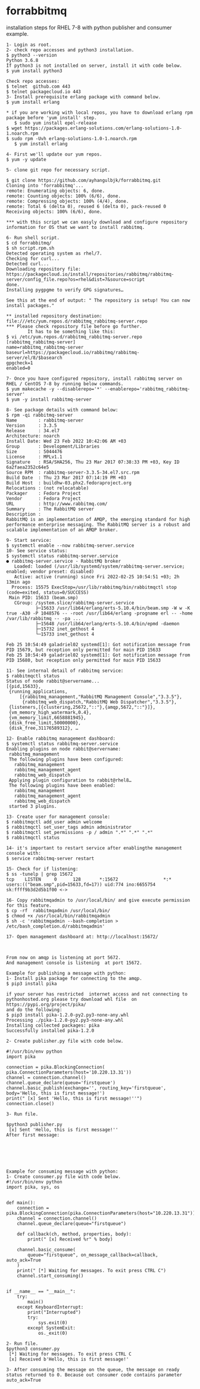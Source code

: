 # forrabbitmq

installation steps for RHEL 7-8 with python publisher and consumer example.

	1- Login as root.
	2- check repo accesses and python3 installation.
	$ python3 --version
	Python 3.6.8
	İf python3 is not installed on server, install it with code below.
	$ yum install python3
	
	Check repo accesses:
	$ telnet  github.com 443
	$ telnet packagecloud.io 443
	3- İnstall prerequisite erlang package with command below.
	$ yum install erlang
	
	* if you are working with local repos, you have to download erlang rpm package before 'yum install' step.
	   $ sudo yum install epel-release
   	$ wget https://packages.erlang-solutions.com/erlang-solutions-1.0-1.noarch.rpm
   	$ sudo rpm -Uvh erlang-solutions-1.0-1.noarch.rpm
	   $ yum install erlang
	
	4- First we'll update our yum repos.
	$ yum -y update
	
	5- clone git repo for necessary script.
	
	$ git clone https://github.com/ayhangulbjk/forrabbitmq.git
	Cloning into 'forrabbitmq'...
	remote: Enumerating objects: 6, done.
	remote: Counting objects: 100% (6/6), done.
	remote: Compressing objects: 100% (4/4), done.
	remote: Total 6 (delta 0), reused 6 (delta 0), pack-reused 0
	Receiving objects: 100% (6/6), done.
	
	*** with this script we can easyly download and configure repository information for OS that we want to install rabbitmq.
	
	6- Run shell script.
	$ cd forrabbitmq/
	$ sh script.rpm.sh
	Detected operating system as rhel/7.
	Checking for curl...
	Detected curl...
	Downloading repository file: https://packagecloud.io/install/repositories/rabbitmq/rabbitmq-server/config_file.repo?os=rhel&dist=7&source=script
	done.
	Installing pygpgme to verify GPG signatures…
	
	See this at the end of output: " The repository is setup! You can now install packages."
	
	** installed repository destination: file:///etc/yum.repos.d/rabbitmq_rabbitmq-server.repo
	*** Please check repository file before go further. 
	        İt has to be something like this:
	$ vi /etc/yum.repos.d/rabbitmq_rabbitmq-server.repo
	[rabbitmq_rabbitmq-server]
	name=rabbitmq_rabbitmq-server
	baseurl=https://packagecloud.io/rabbitmq/rabbitmq-server/el/8/$basearch
	gpgcheck=1
	enabled=0
	
	7- Once you have configured repository, install rabbitmq server on RHEL / CentOS 7-8 by running below commands.
	$ yum makecache -y --disablerepo='*' --enablerepo='rabbitmq_rabbitmq-server' 
	$ yum -y install rabbitmq-server
	
	8- See package details with command below:
	$ rpm -qi rabbitmq-server 
	Name        : rabbitmq-server
	Version     : 3.3.5
	Release     : 34.el7
	Architecture: noarch
	Install Date: Wed 23 Feb 2022 10:42:06 AM +03
	Group       : Development/Libraries
	Size        : 5044476
	License     : MPLv1.1
	Signature   : RSA/SHA256, Thu 23 Mar 2017 07:38:33 PM +03, Key ID 6a2faea2352c64e5
	Source RPM  : rabbitmq-server-3.3.5-34.el7.src.rpm
	Build Date  : Thu 23 Mar 2017 07:14:19 PM +03
	Build Host  : buildhw-03.phx2.fedoraproject.org
	Relocations : (not relocatable)
	Packager    : Fedora Project
	Vendor      : Fedora Project
	URL         : http://www.rabbitmq.com/
	Summary     : The RabbitMQ server
	Description :
	RabbitMQ is an implementation of AMQP, the emerging standard for high
	performance enterprise messaging. The RabbitMQ server is a robust and
	scalable implementation of an AMQP broker.
	
	9- Start service:
	$ systemctl enable --now rabbitmq-server.service
	10- See service status:
	$ systemctl status rabbitmq-server.service 
	● rabbitmq-server.service - RabbitMQ broker
	   Loaded: loaded (/usr/lib/systemd/system/rabbitmq-server.service; enabled; vendor preset: disabled)
	   Active: active (running) since Fri 2022-02-25 10:54:51 +03; 2h 13min ago
	  Process: 15575 ExecStop=/usr/lib/rabbitmq/bin/rabbitmqctl stop (code=exited, status=0/SUCCESS)
	 Main PID: 15633 (beam.smp)
	   CGroup: /system.slice/rabbitmq-server.service
	           ├─15633 /usr/lib64/erlang/erts-5.10.4/bin/beam.smp -W w -K true -A30 -P 1048576 -- -root /usr/lib64/erlang -progname erl -- -home /var/lib/rabbitmq -- -pa ...
	           ├─15648 /usr/lib64/erlang/erts-5.10.4/bin/epmd -daemon
	           ├─15732 inet_gethost 4
	           └─15733 inet_gethost 4
	
	Feb 25 10:54:49 galadriel02 systemd[1]: Got notification message from PID 15679, but reception only permitted for main PID 15633
	Feb 25 10:54:49 galadriel02 systemd[1]: Got notification message from PID 15680, but reception only permitted for main PID 15633
	
	11- See internal detail of rabbitmq service:
	$ rabbitmqctl status
	Status of node rabbit@servername...
	[{pid,15633},
	 {running_applications,
	     [{rabbitmq_management,"RabbitMQ Management Console","3.3.5"},
	      {rabbitmq_web_dispatch,"RabbitMQ Web Dispatcher","3.3.5"},
	 {listeners,[{clustering,25672,"::"},{amqp,5672,"::"}]},
	 {vm_memory_high_watermark,0.4},
	 {vm_memory_limit,6658881945},
	 {disk_free_limit,50000000},
	 {disk_free,31176589312}, …
	
	12- Enable rabbitmq management dashboard:
	$ systemctl status rabbitmq-server.service
	Enabling plugins on node rabbit@servername:
	 rabbitmq_management
	 The following plugins have been configured:
	   rabbitmq_management
	   rabbitmq_management_agent
	   rabbitmq_web_dispatch
	 Applying plugin configuration to rabbit@rhel8…
	 The following plugins have been enabled:
	   rabbitmq_management
	   rabbitmq_management_agent
	   rabbitmq_web_dispatch
	 started 3 plugins.
	
	13- Create user for management console:
	$ rabbitmqctl add_user admin welcome
	$ rabbitmqctl set_user_tags admin administrator
	$ rabbitmqctl set_permissions -p / admin ".*" ".*" ".*"
	$ rabbitmqctl status
	
	14- it's important to restart service after enablingthe management console with:
	$ service rabbitmq-server restart
	
	15- Check for if listening:
	$ ss -tunelp | grep 15672
	tcp    LISTEN     0      128       *:15672                 *:*                   users:(("beam.smp",pid=15633,fd=17)) uid:774 ino:6655754 sk:ffff9b3d2d5b1f00 <->
	
	16- Copy rabbitmqadmin to /usr/local/bin/ and give execute permission for this feature.
	$ cp -rf  rabbitmqadmin /usr/local/bin/
	$ chmod +x /usr/local/bin/rabbitmqadmin
	$ sh -c 'rabbitmqadmin --bash-completion > /etc/bash_completion.d/rabbitmqadmin' 
	
	17- Open management dashboard at: http://localhost:15672/
	
	
	
	From now on amqp is listening at port 5672.
	And management console is listening  at port 15672.
	
	Example for publishing a message with python:
	1- İnstall pika package for connecting to the amqp.
	$ pip3 install pika
	
	if your server has restricted  internet access and not connecting to pythonhosted.org please try download whl file  on https://pypi.org/project/pika/
	and do the following:
	$ pip3 install pika-1.2.0-py2.py3-none-any.whl
	Processing ./pika-1.2.0-py2.py3-none-any.whl
	Installing collected packages: pika
	Successfully installed pika-1.2.0
	
	2- Create publisher.py file with code below.
	
	#!/usr/bin/env python
	import pika
	
	connection = pika.BlockingConnection(
	pika.ConnectionParameters(host='10.220.13.31'))
	channel = connection.channel()
	channel.queue_declare(queue='firstqueue')
	channel.basic_publish(exchange='', routing_key='firstqueue', body='Hello, this is first message!')
	print(" [x] Sent 'Hello, this is first message!''")
	connection.close()
	
	3- Run file.
	
	$python3 publisher.py
	 [x] Sent 'Hello, this is first message!''
	After first message:
	
	
	
	
	
	
	Example for consuming message with python:
	1- Create consumer.py file with code below.
	#!/usr/bin/env python
	import pika, sys, os
	
	
	def main():
	    connection = pika.BlockingConnection(pika.ConnectionParameters(host="10.220.13.31"))
	    channel = connection.channel()
	    channel.queue_declare(queue="firstqueue")
	
	    def callback(ch, method, properties, body):
	        print(" [x] Received %r" % body)
	
	    channel.basic_consume(
	        queue="firstqueue", on_message_callback=callback, auto_ack=True
	    )
	    print(" [*] Waiting for messages. To exit press CTRL C")
	    channel.start_consuming()
	
	
	if __name__ == "__main__":
	    try:
	        main()
	    except KeyboardInterrupt:
	        print("Interrupted")
	        try:
	            sys.exit(0)
	        except SystemExit:
	            os._exit(0)

	2- Run file.
	$python3 consumer.py
	 [*] Waiting for messages. To exit press CTRL C
	 [x] Received b'Hello, this is first message!'
	
	3- After consuming the message on the queue, the message on ready status returned to 0. Because out consumer code contains parameter auto_ack=True
	
